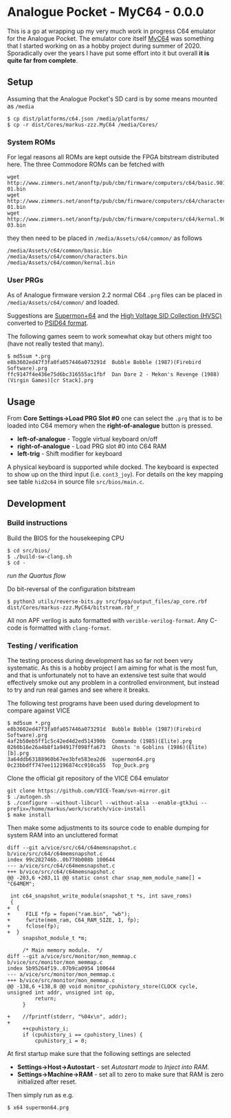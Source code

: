 # Analogue Pocket - MyC64 - 0.0.0

This is a go at wrapping up my very much work in progress C64 emulator for the
Analogue Pocket. The emulator core itself
[MyC64](https://github.com/markus-zzz/myc64) was something that I started
working on as a hobby project during summer of 2020. Sporadically over the years I have
put some effort into it but overall **it is quite far from complete**.

## Setup

Assuming that the Analogue Pocket's SD card is by some means mounted as `/media`

```
$ cp dist/platforms/c64.json /media/platforms/
$ cp -r dist/Cores/markus-zzz.MyC64 /media/Cores/
```

### System ROMs

For legal reasons all ROMs are kept outside the FPGA bitstream distributed
here. The three Commodore ROMs can be fetched with
```
wget http://www.zimmers.net/anonftp/pub/cbm/firmware/computers/c64/basic.901226-01.bin
wget http://www.zimmers.net/anonftp/pub/cbm/firmware/computers/c64/characters.901225-01.bin
wget http://www.zimmers.net/anonftp/pub/cbm/firmware/computers/c64/kernal.901227-03.bin
```
they then need to be placed in `/media/Assets/c64/common/` as follows
```
/media/Assets/c64/common/basic.bin
/media/Assets/c64/common/characters.bin
/media/Assets/c64/common/kernal.bin
```

### User PRGs

As of Analogue firmware version 2.2 normal C64 `.prg` files can be placed in
`/media/Assets/c64/common/` and loaded.

Suggestions are [Supermon+64](https://github.com/jblang/supermon64) and the
[High Voltage SID Collection (HVSC)](https://www.hvsc.c64.org/) converted to
[PSID64 format](https://boswme.home.xs4all.nl/HVSC/HVSC80_PSID64_packed.7z).

The following games seem to work somewhat okay but others might too (have not
really tested that many).
```
$ md5sum *.prg
e8b3602ed47f3fa0fa057446a073291d  Bubble Bobble (1987)(Firebird Software).prg
ffc9147f4e436e75d6bc316555ac1fbf  Dan Dare 2 - Mekon's Revenge (1988)(Virgin Games)[cr Stack].prg
```

## Usage

From **Core Settings->Load PRG Slot #0** one can select the `.prg` that is to
be loaded into C64 memory when the **right-of-analogue** button is pressed.

- **left-of-analogue** - Toggle virtual keyboard on/off
- **right-of-analogue** - Load PRG slot #0 into C64 RAM
- **left-trig** - Shift modifier for keyboard

A physical keyboard is supported while docked. The keyboard is expected to show
up on the third input (i.e. `cont3_joy`). For details on the key mapping see
table `hid2c64` in source file `src/bios/main.c`.

## Development

### Build instructions

Build the BIOS for the housekeeping CPU
```
$ cd src/bios/
$ ./build-sw-clang.sh
$ cd -
```

*run the Quartus flow*

Do bit-reversal of the configuration bitstream
```
$ python3 utils/reverse-bits.py src/fpga/output_files/ap_core.rbf dist/Cores/markus-zzz.MyC64/bitstream.rbf_r
```

All non APF verilog is auto formatted with `verible-verilog-format`. Any C-code
is formatted with `clang-format`.

### Testing / verification

The testing process during development has so far not been very systematic. As
this is a hobby project I am aiming for what is the most fun, and that is
unfortunately not to have an extensive test suite that would effectively smoke
out any problem in a controlled environment, but instead to try and run real
games and see where it breaks.

The following test programs have been used during development to compare
against VICE
```
$ md5sum *.prg
e8b3602ed47f3fa0fa057446a073291d  Bubble Bobble (1987)(Firebird Software).prg
4af2b50eb5ff1c5c42ed4d2ed514390b  Commando (1985)(Elite).prg
0260b16e26a4b8f1a94917f098ffa673  Ghosts 'n Goblins (1986)(Elite)[b].prg
3a64ddb63188960b67ee3bfe583ea2d6  supermon64.prg
0c23bbdff747ee112196874cc910ca55  Top_Duck.prg
```

Clone the official git repository of the VICE C64 emulator

```
git clone https://github.com/VICE-Team/svn-mirror.git
$ ./autogen.sh
$ ./configure --without-libcurl --without-alsa --enable-gtk3ui --prefix=/home/markus/work/scratch/vice-install
$ make install
```

Then make some adjustments to its source code to enable dumping for system RAM
into an uncluttered format

```
diff --git a/vice/src/c64/c64memsnapshot.c b/vice/src/c64/c64memsnapshot.c
index 99c282746b..0b778b008b 100644
--- a/vice/src/c64/c64memsnapshot.c
+++ b/vice/src/c64/c64memsnapshot.c
@@ -203,6 +203,11 @@ static const char snap_mem_module_name[] = "C64MEM";

 int c64_snapshot_write_module(snapshot_t *s, int save_roms)
 {
+  {
+     FILE *fp = fopen("ram.bin", "wb");
+     fwrite(mem_ram, C64_RAM_SIZE, 1, fp);
+     fclose(fp);
+  }
     snapshot_module_t *m;

     /* Main memory module.  */
diff --git a/vice/src/monitor/mon_memmap.c b/vice/src/monitor/mon_memmap.c
index 5b95264f19..07b9ca0954 100644
--- a/vice/src/monitor/mon_memmap.c
+++ b/vice/src/monitor/mon_memmap.c
@@ -138,6 +138,8 @@ void monitor_cpuhistory_store(CLOCK cycle, unsigned int addr, unsigned int op,
         return;
     }

+    //fprintf(stderr, "%04x\n", addr);
+
     ++cpuhistory_i;
     if (cpuhistory_i == cpuhistory_lines) {
         cpuhistory_i = 0;
```

At first startup make sure that the following settings are selected

- **Settings->Host->Autostart** - set *Autostart mode* to *Inject into RAM*.
- **Settings->Machine->RAM** - set all to zero to make sure that RAM is zero initialized after reset.

Then simply run as e.g.

```
$ x64 supermon64.prg
```

